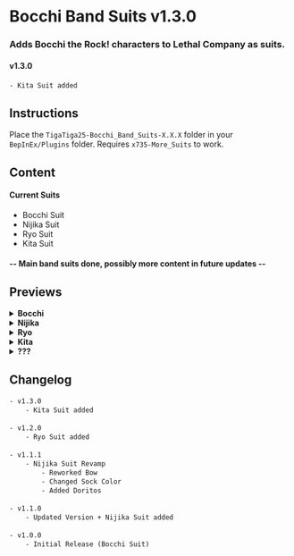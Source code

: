 # Bocchi Band Suits v1.3.0
### Adds Bocchi the Rock! characters to Lethal Company as suits.

#### v1.3.0
```
- Kita Suit added
```

## Instructions
Place the ```TigaTiga25-Bocchi_Band_Suits-X.X.X``` folder in your ```BepInEx/Plugins``` folder.
Requires ```x735-More_Suits``` to work.

## Content
#### Current Suits 
- Bocchi Suit
- Nijika Suit
- Ryo Suit
- Kita Suit

#### -- Main band suits done, possibly more content in future updates --


## Previews
<details> <summary><b>Bocchi</b></summary>

### Bocchi (front)
![Bocchi Front](https://raw.githubusercontent.com/TigaTiga25/Lethal-Bocchi-Band-Suits/main/preview/bocchi-front.png)

### Bocchi (back)
![Bocchi Back](https://raw.githubusercontent.com/TigaTiga25/Lethal-Bocchi-Band-Suits/main/preview/bocchi-back.png)
</details>

<details> <summary><b>Nijika</b></summary>

### Nijika (front)
![Nijika Front](https://raw.githubusercontent.com/TigaTiga25/Lethal-Bocchi-Band-Suits/main/preview/nijika-front.png)

### Nijika (back)
![Nijika Back](https://raw.githubusercontent.com/TigaTiga25/Lethal-Bocchi-Band-Suits/main/preview/nijika-back.png)
</details>

<details> <summary><b>Ryo</b></summary>

### Ryo (front)
![Ryo Front](https://raw.githubusercontent.com/TigaTiga25/Lethal-Bocchi-Band-Suits/main/preview/ryo-front.png)

### Ryo (back)
![Ryo Back](https://raw.githubusercontent.com/TigaTiga25/Lethal-Bocchi-Band-Suits/main/preview/ryo-back.png)
</details>

<details> <summary><b>Kita</b></summary>

### Kita (front)
![Kita Front](https://raw.githubusercontent.com/TigaTiga25/Lethal-Bocchi-Band-Suits/main/preview/kita-front.png)

### Kita (back)
![Kita Back](https://raw.githubusercontent.com/TigaTiga25/Lethal-Bocchi-Band-Suits/main/preview/kita-back.png)
</details>

<details> <summary><b>???</b></summary>

### Disclaimer: No Bocchis were harmed during the making of any suits.
![Boccher Bracken](https://raw.githubusercontent.com/TigaTiga25/Lethal-Bocchi-Band-Suits/main/preview/bracken-boccher.png)
</details>

## Changelog
```
- v1.3.0
	- Kita Suit added

- v1.2.0
	- Ryo Suit added

- v1.1.1
	- Nijika Suit Revamp
		- Reworked Bow
		- Changed Sock Color
		- Added Doritos

- v1.1.0
	- Updated Version + Nijika Suit added

- v1.0.0
	- Initial Release (Bocchi Suit)
```
